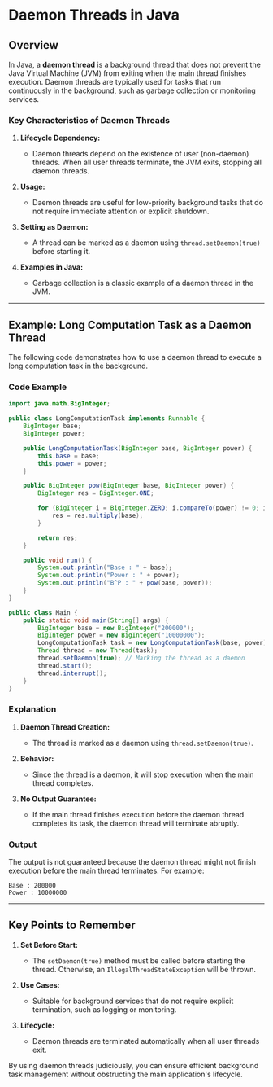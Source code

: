 # Daemon Threads in Java

## Overview
In Java, a **daemon thread** is a background thread that does not prevent the Java Virtual Machine (JVM) from exiting when the main thread finishes execution. Daemon threads are typically used for tasks that run continuously in the background, such as garbage collection or monitoring services.

### Key Characteristics of Daemon Threads
1. **Lifecycle Dependency:**
   - Daemon threads depend on the existence of user (non-daemon) threads. When all user threads terminate, the JVM exits, stopping all daemon threads.

2. **Usage:**
   - Daemon threads are useful for low-priority background tasks that do not require immediate attention or explicit shutdown.

3. **Setting as Daemon:**
   - A thread can be marked as a daemon using `thread.setDaemon(true)` before starting it.

4. **Examples in Java:**
   - Garbage collection is a classic example of a daemon thread in the JVM.

---

## Example: Long Computation Task as a Daemon Thread
The following code demonstrates how to use a daemon thread to execute a long computation task in the background.

### Code Example
```java
import java.math.BigInteger;

public class LongComputationTask implements Runnable {
    BigInteger base;
    BigInteger power;

    public LongComputationTask(BigInteger base, BigInteger power) {
        this.base = base;
        this.power = power;
    }

    public BigInteger pow(BigInteger base, BigInteger power) {
        BigInteger res = BigInteger.ONE;

        for (BigInteger i = BigInteger.ZERO; i.compareTo(power) != 0; i = i.add(BigInteger.ONE)) {
            res = res.multiply(base);
        }

        return res;
    }

    public void run() {
        System.out.println("Base : " + base);
        System.out.println("Power : " + power);
        System.out.println("B^P : " + pow(base, power));
    }
}

public class Main {
    public static void main(String[] args) {
        BigInteger base = new BigInteger("200000");
        BigInteger power = new BigInteger("10000000");
        LongComputationTask task = new LongComputationTask(base, power);
        Thread thread = new Thread(task);
        thread.setDaemon(true); // Marking the thread as a daemon
        thread.start();
        thread.interrupt();
    }
}
```

### Explanation
1. **Daemon Thread Creation:**
   - The thread is marked as a daemon using `thread.setDaemon(true)`.

2. **Behavior:**
   - Since the thread is a daemon, it will stop execution when the main thread completes.

3. **No Output Guarantee:**
   - If the main thread finishes execution before the daemon thread completes its task, the daemon thread will terminate abruptly.

### Output
The output is not guaranteed because the daemon thread might not finish execution before the main thread terminates. For example:
```
Base : 200000
Power : 10000000
```

---

## Key Points to Remember
1. **Set Before Start:**
   - The `setDaemon(true)` method must be called before starting the thread. Otherwise, an `IllegalThreadStateException` will be thrown.

2. **Use Cases:**
   - Suitable for background services that do not require explicit termination, such as logging or monitoring.

3. **Lifecycle:**
   - Daemon threads are terminated automatically when all user threads exit.

By using daemon threads judiciously, you can ensure efficient background task management without obstructing the main application's lifecycle.
